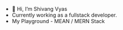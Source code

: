 - 👋 Hi, I’m Shivang Vyas
- Currently working as a fullstack developer.
- My Playground - MEAN / MERN Stack

<!---
shvng3112/shvng3112 is a ✨ special ✨ repository because its `README.md` (this file) appears on your GitHub profile.
You can click the Preview link to take a look at your changes.
--->
